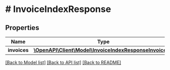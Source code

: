 # # InvoiceIndexResponse

## Properties

Name | Type | Description | Notes
------------ | ------------- | ------------- | -------------
**invoices** | [**\OpenAPI\Client\Model\InvoiceIndexResponseInvoices[]**](InvoiceIndexResponseInvoices.md) |  |

[[Back to Model list]](../../README.md#models) [[Back to API list]](../../README.md#endpoints) [[Back to README]](../../README.md)
